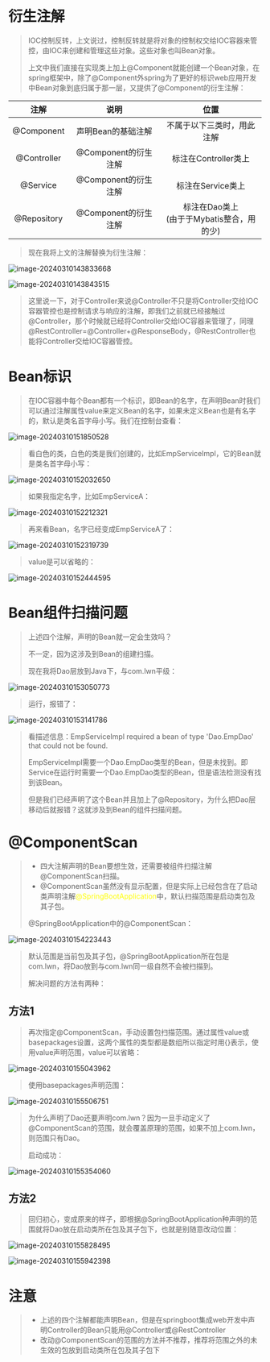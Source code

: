 # 衍生注解

> IOC控制反转，上文说过，控制反转就是将对象的控制权交给IOC容器来管控，由IOC来创建和管理这些对象。这些对象也叫Bean对象。
>
> 上文中我们直接在实现类上加上@Component就能创建一个Bean对象，在spring框架中，除了@Component外spring为了更好的标识web应用开发中Bean对象到底归属于那一层，又提供了@Component的衍生注解：

|    注解     |         说明         |                     位置                     |
| :---------: | :------------------: | :------------------------------------------: |
| @Component  |  声明Bean的基础注解  |          不属于以下三类时，用此注解          |
| @Controller | @Component的衍生注解 |             标注在Controller类上             |
|  @Service   | @Component的衍生注解 |              标注在Service类上               |
| @Repository | @Component的衍生注解 | 标注在Dao类上<br>(由于于Mybatis整合，用的少) |

> 现在我将上文的注解替换为衍生注解：

![image-20240310143833668](D:\text1\8.分层解耦\assets\image-20240310143833668.png)

![image-20240310143843515](D:\text1\8.分层解耦\assets\image-20240310143843515.png)

> 这里说一下，对于Controller来说@Controller不只是将Controller交给IOC容器管控也是控制请求与响应的注解，即我们之前就已经接触过@Controller，那个时候就已经将Controller交给IOC容器来管理了，同理@RestController=@Controller+@ResponseBody，@RestController也能将Controller交给IOC容器管控。



# Bean标识

> 在IOC容器中每个Bean都有一个标识，即Bean的名字，在声明Bean时我们可以通过注解属性value来定义Bean的名字，如果未定义Bean也是有名字的，默认是类名首字母小写。我们在控制台查看：

![image-20240310151850528](D:\text1\8.分层解耦\assets\image-20240310151850528.png)

> 看白色的类，白色的类是我们创建的，比如EmpServiceImpl，它的Bean就是类名首字母小写：

![image-20240310152032650](D:\text1\8.分层解耦\assets\image-20240310152032650.png)

> 如果我指定名字，比如EmpServiceA：

![image-20240310152212321](D:\text1\8.分层解耦\assets\image-20240310152212321.png)

> 再来看Bean，名字已经变成EmpServiceA了：

![image-20240310152319739](D:\text1\8.分层解耦\assets\image-20240310152319739.png)

> value是可以省略的：

![image-20240310152444595](D:\text1\8.分层解耦\assets\image-20240310152444595.png)



# Bean组件扫描问题

> 上述四个注解，声明的Bean就一定会生效吗？
>
> 不一定，因为这涉及到Bean的组建扫描。
>
> 现在我将Dao层放到Java下，与com.lwn平级：

![image-20240310153050773](D:\text1\8.分层解耦\assets\image-20240310153050773.png)

> 运行，报错了：

![image-20240310153141786](D:\text1\8.分层解耦\assets\image-20240310153141786.png)

> 看描述信息：EmpServiceImpl required a bean of type 'Dao.EmpDao' that could not be found.
>
> EmpServiceImpl需要一个Dao.EmpDao类型的Bean，但是未找到。即Service在运行时需要一个Dao.EmpDao类型的Bean，但是语法检测没有找到该Bean。
>
> 但是我们已经声明了这个Bean并且加上了@Repository，为什么把Dao层移动后就报错？这就涉及到Bean的组件扫描问题。



# @ComponentScan

> - 四大注解声明的Bean要想生效，还需要被组件扫描注解@ComponentScan扫描。
> - @ComponentScan虽然没有显示配置，但是实际上已经包含在了启动类声明注解<font color='yellow'>@SpringBootApplication</font>中，默认扫描范围是启动类包及其子包。
>
> @SpringBootApplication中的@ComponentScan：

![image-20240310154223443](D:\text1\8.分层解耦\assets\image-20240310154223443.png)

>默认范围是当前包及其子包，@SpringBootApplication所在包是com.lwn，将Dao放到与com.lwn同一级自然不会被扫描到。
>
>解决问题的方法有两种：



## 方法1

> 再次指定@ComponentScan，手动设置包扫描范围。通过属性value或basepackages设置，这两个属性的类型都是数组所以指定时用{}表示，使用value声明范围，value可以省略：

![image-20240310155043962](D:\text1\8.分层解耦\assets\image-20240310155043962.png)

> 使用basepackages声明范围：

![image-20240310155506751](D:\text1\8.分层解耦\assets\image-20240310155506751.png)

> 为什么声明了Dao还要声明com.lwn？因为一旦手动定义了@ComponentScan的范围，就会覆盖原理的范围，如果不加上com.lwn，则范围只有Dao。
>
> 启动成功：

![image-20240310155354060](D:\text1\8.分层解耦\assets\image-20240310155354060.png)



## 方法2

> 回归初心，变成原来的样子，即根据@SpringBootApplication种声明的范围就将Dao放在启动类所在包及其子包下，也就是别随意改动位置：

![image-20240310155828495](D:\text1\8.分层解耦\assets\image-20240310155828495.png)



![image-20240310155942398](D:\text1\8.分层解耦\assets\image-20240310155942398.png)



# 注意

> - 上述的四个注解都能声明Bean，但是在springboot集成web开发中声明Controller的Bean只能用@Controller或@RestController
> - 改动@ComponentScan的范围的方法并不推荐，推荐将范围之外的未生效的包放到启动类所在包及其子包下
